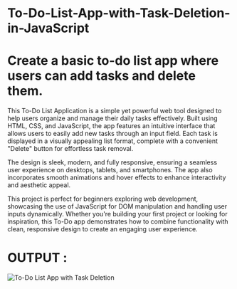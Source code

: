 # To-Do-List-App-with-Task-Deletion-in-JavaScript 
# Create a basic to-do list app where users can add tasks and delete them. 

This To-Do List Application is a simple yet powerful web tool designed to help users organize and manage their daily tasks effectively. Built using HTML, CSS, and JavaScript, the app features an intuitive interface that allows users to easily add new tasks through an input field. Each task is displayed in a visually appealing list format, complete with a convenient "Delete" button for effortless task removal.

The design is sleek, modern, and fully responsive, ensuring a seamless user experience on desktops, tablets, and smartphones. The app also incorporates smooth animations and hover effects to enhance interactivity and aesthetic appeal.

This project is perfect for beginners exploring web development, showcasing the use of JavaScript for DOM manipulation and handling user inputs dynamically. Whether you're building your first project or looking for inspiration, this To-Do app demonstrates how to combine functionality with clean, responsive design to create an engaging user experience.

# OUTPUT :

![To-Do List App with Task Deletion](https://github.com/user-attachments/assets/2a8dc35a-a884-4c8f-a3c2-0d5d2453074e)
